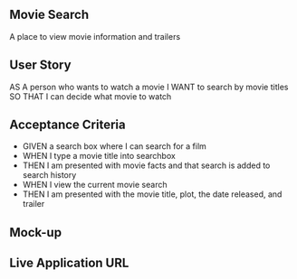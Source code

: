 ## Movie Search
A place to view movie information and trailers
## User Story
AS A person who wants to watch a movie
I WANT to search by movie titles 
SO THAT I can decide what movie to watch
## Acceptance Criteria
* GIVEN a search box where I can search for a film
* WHEN I type a movie title into searchbox
* THEN I am presented with movie facts and that search is added to search history
* WHEN I view the current movie search
* THEN I am presented with the movie title, plot, the date released, and trailer

## Mock-up


## Live Application URL
